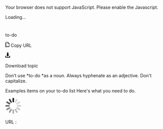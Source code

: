 Your browser does not support JavaScript. Please enable the Javascript.

Loading...

# 

to-do

![Copy URL](to-do_files/Copy.png)
Copy URL

![Download](to-do_files/Download.png)

Download topic

Don’t use *to-do *as a noun. Always hyphenate as an adjective. Don't capitalize.

Examples
items on your to-do list
Here's what you need to do.

![In progress](to-do_files/activity-large.gif)

URL :
